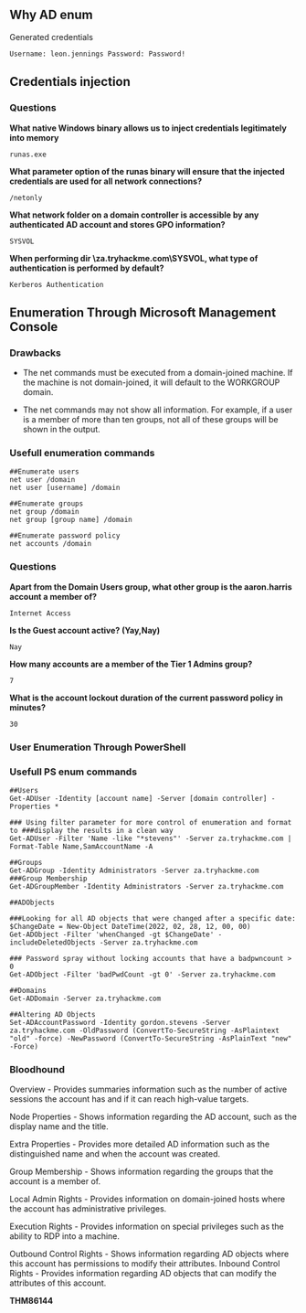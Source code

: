 ## Why AD enum
Generated credentials 
```
Username: leon.jennings Password: Password!
```
## Credentials injection

### Questions
**What native Windows binary allows us to inject credentials legitimately into memory**
```
runas.exe
```

**What parameter option of the runas binary will ensure that the injected credentials are used for all network connections?**
```
/netonly
```

**What network folder on a domain controller is accessible by any authenticated AD account and stores GPO information?**
```
SYSVOL
```

**When performing dir \\za.tryhackme.com\SYSVOL, what type of authentication is performed by default?**
```
Kerberos Authentication
```

## Enumeration Through Microsoft Management Console

### Drawbacks

- The net commands must be executed from a domain-joined machine. If the machine is not domain-joined, it will default to the WORKGROUP domain.

- The net commands may not show all information. For example, if a user is a member of more than ten groups, not all of these groups will be shown in the output.

### Usefull enumeration commands
```
##Enumerate users
net user /domain
net user [username] /domain

##Enumerate groups
net group /domain
net group [group name] /domain

##Enumerate password policy
net accounts /domain 

```

### Questions

**Apart from the Domain Users group, what other group is the aaron.harris account a member of?**
```
Internet Access
```

**Is the Guest account active? (Yay,Nay)**
```
Nay
```

**How many accounts are a member of the Tier 1 Admins group?**
```
7
```

**What is the account lockout duration of the current password policy in minutes?**
```
30
```

### User Enumeration Through PowerShell

### Usefull PS enum commands
```
##Users
Get-ADUser -Identity [account name] -Server [domain controller] -Properties *

### Using filter parameter for more control of enumeration and format to ###display the results in a clean way
Get-ADUser -Filter 'Name -like "*stevens"' -Server za.tryhackme.com | Format-Table Name,SamAccountName -A

##Groups
Get-ADGroup -Identity Administrators -Server za.tryhackme.com
###Group Membership
Get-ADGroupMember -Identity Administrators -Server za.tryhackme.com

##ADObjects

###Looking for all AD objects that were changed after a specific date:
$ChangeDate = New-Object DateTime(2022, 02, 28, 12, 00, 00)
Get-ADObject -Filter 'whenChanged -gt $ChangeDate' -includeDeletedObjects -Server za.tryhackme.com

### Password spray without locking accounts that have a badpwncount > 0
Get-ADObject -Filter 'badPwdCount -gt 0' -Server za.tryhackme.com

##Domains
Get-ADDomain -Server za.tryhackme.com

##Altering AD Objects
Set-ADAccountPassword -Identity gordon.stevens -Server za.tryhackme.com -OldPassword (ConvertTo-SecureString -AsPlaintext "old" -force) -NewPassword (ConvertTo-SecureString -AsPlainText "new" -Force)

```

### Bloodhound

Overview - Provides summaries information such as the number of active sessions the account has and if it can reach high-value targets.

Node Properties - Shows information regarding the AD account, such as the display name and the title.

Extra Properties - Provides more detailed AD information such as the distinguished name and when the account was created.

Group Membership - Shows information regarding the groups that the account is a member of.

Local Admin Rights - Provides information on domain-joined hosts where the account has administrative privileges.

Execution Rights - Provides information on special privileges such as the ability to RDP into a machine.

Outbound Control Rights - Shows information regarding AD objects where this account has permissions to modify their attributes.
Inbound Control Rights -  Provides information regarding AD objects that can modify the attributes of this account.

**THM86144**